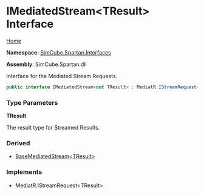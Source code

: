 # IMediatedStream\<TResult\> Interface

[Home](../../../README.md)

**Namespace**: [SimCube.Spartan.Interfaces](../README.md)

**Assembly**: SimCube\.Spartan\.dll

  
Interface for the Mediated Stream Requests\.

```csharp
public interface IMediatedStream<out TResult> : MediatR.IStreamRequest<TResult>
```

### Type Parameters

**TResult**

The result type for Streamed Results\.

### Derived

* [BaseMediatedStream\<TResult\>](../../Requests/BaseMediatedStream-1/README.md)

### Implements

* MediatR\.IStreamRequest\<TResult\>

